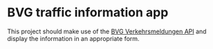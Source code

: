 # BVG traffic information app

This project should make use of the [BVG Verkehrsmeldungen API](https://www.bvg.de/de/Fahrinfo/Verkehrsmeldungen) and display the information in an appropriate form.
